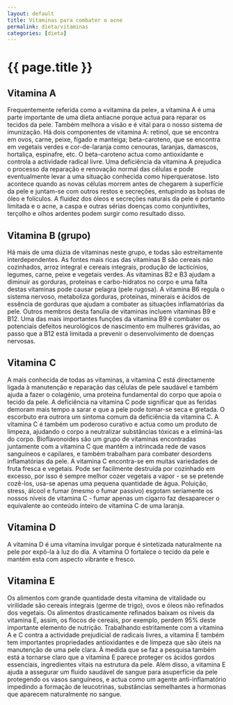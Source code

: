 ```yaml
---
layout: default
title: Vitaminas para combater o acne
permalink: dieta/vitaminas
categories: [dieta]
---
```


# {{ page.title }}

## Vitamina A

Frequentemente referida como a «vitamina da pele», a vitamina A é uma parte importante de uma dieta antiacne porque actua para reparar os tecidos da pele. Também melhora a visão e é vital para o nosso sistema de imunização. Há dois componentes de vitamina A: retinol, que se encontra em ovos, carne, peixe, fígado e manteiga; beta-caroteno, que se encontra em vegetais verdes e cor-de-laranja como cenouras, laranjas, damascos, hortaliça, espinafre, etc. O beta-caroteno actua como antioxidante e controla a actividade radical livre.
Uma deficiência da vitamina A prejudica o processo da reparação e renovação normal das células e pode eventualmente levar a uma situação conhecida como hiperqueratose. Isto acontece quando as novas células morrem antes de chegarem à superfície da pele e juntam-se com outros restos e secreções, entupindo as bolsas de óleo e folículos. A fluidez dos óleos e secreções naturais da pele é portanto limitada e o acne, a caspa e outras sérias doenças como conjuntivites, terçolho e olhos ardentes podem surgir como resultado disso.

## Vitamina B (grupo)

Há mais de uma dúzia de vitaminas neste grupo, e todas são estreitamente interdependentes. As fontes mais ricas das vitaminas B são cereais não cozinhados, arroz integral e cereais integrais, produção de lacticínios, legumes, carne, peixe e vegetais verdes. As vitaminas B2 e B3 ajudam a diminuir as gorduras, proteínas e carbo-hidratos no corpo e uma falta destas vitaminas pode causar pelagra (pele rugosa). A vitamina B6 regula o sistema nervoso, metaboliza gorduras, proteinas, minerais e ácidos de essência de gorduras que ajudam a combater as situações inflamatórias da pele. Outros membros desta fanulia de vitaminas incluem vitaminas B9 e B12. Uma das mais importantes funções da vitamina B9 é combater os potenciais defeitos neurológicos de nascimento em mulheres grávidas, ao passo que a B12 está limitada a prevenir o desenvolvimento de doenças nervosas.

## Vitamina C

A mais conhecida de todas as vitaminas, a vitamina C está directamente ligada à manutenção e reparação das células de pele saudável e também ajuda a fazer o colagénio, uma proteina fundamental do corpo que apoia o tecido da pele. A deficiência na vitamina C pode significar que as feridas demoram mais tempo a sarar e que a pele pode tomar-se seca e gretada. O escorbuto era outrora um sintoma comum da deficiência da vitamina C. A vitamina C é também um poderoso curativo e actua como um produto de limpeza, ajudando o corpo a neutralizar substâncias tóxicas e a eliminá-las do corpo. Bioflavonoides são um grupo de vitaminas encontradas juntamente com a vitamina C que mantêm a intrincada rede de vasos sanguíneos e capilares, e também trabalham para combater desordens inflamatórias da pele. A vitamina C encontra-se em muitas variedades de fruta fresca e vegetais. Pode ser facilmente destruída por cozinhado em excesso, por isso é sempre melhor cozer vegetais a vapor - se se pretende cozê-los, usa-se apenas uma pequena quantidade de água. Poluição, stress, álcool e fumar (mesmo o fumar passivo) esgotam seriamente os nossos níveis de vitamina C - fumar apenas um cigarro faz desaparecer o equivalente ao conteúdo inteiro de vitamina C de uma laranja.

## Vitamina D

A vitamina D é uma vitamina invulgar porque é sintetizada naturalmente na pele por expô-la à luz do dia. A vitamina O fortalece o tecido da pele e mantém esta com aspecto vibrante e fresco.

## Vitamina E

Os alimentos com grande quantidade desta vitamina de vitalidade ou virilidade são cereais integrais (germe de trigo), ovos e óleos não refinados dos vegetais. Os alimentos drasticamente refinados baixam os níveis da vitamina E, assim, os flocos de cereais, por exemplo, perdem 95% deste importante elemento de nutrição. Trabalhando estritamente com a vitamina A e C contra a actividade prejudicial de radicais livres, a vitamina E também tem importantes propriedades antioxidantes e de limpeza que são úteis na manutenção de uma pele clara. À medida que se faz a pesquisa também está a tornarse claro que a vitamina E parece proteger os ácidos gordos essenciais, ingredientes vitais na estrutura da pele. Além disso, a vitamina E ajuda a assegurar um fluido saudável de sangue para asuperfície da pele protegendo os vasos sanguíneos, e actua como um agente anti-inflamatório impedindo a formação de leucotrinas, substâncias semelhantes a hormonas que aparecem naturalmente no sangue.
